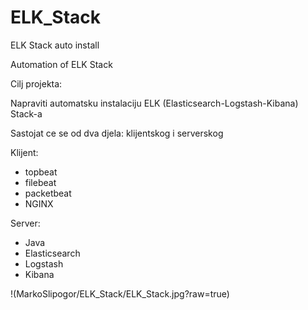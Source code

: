 # ELK_Stack
ELK Stack auto install

Automation of ELK Stack

Cilj projekta:

Napraviti automatsku instalaciju ELK (Elasticsearch-Logstash-Kibana) Stack-a

Sastojat ce se od dva djela: klijentskog i serverskog

Klijent:
- topbeat
- filebeat
- packetbeat
- NGINX

Server:
- Java
- Elasticsearch
- Logstash
- Kibana

!(MarkoSlipogor/ELK_Stack/ELK_Stack.jpg?raw=true)
